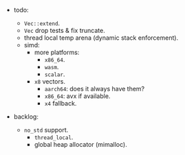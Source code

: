 
- todo:
    - `Vec::extend`.
    - `Vec` drop tests & fix truncate.
    - thread local temp arena (dynamic stack enforcement).
    - simd:
        - more platforms:
            - `x86_64`.
            - `wasm`.
            - `scalar`.
        - `x8` vectors.
            - `aarch64`: does it always have them?
            - `x86_64`: avx if available.
            - `x4` fallback.

- backlog:
    - `no_std` support.
        - `thread_local`.
        - global heap allocator (mimalloc).



